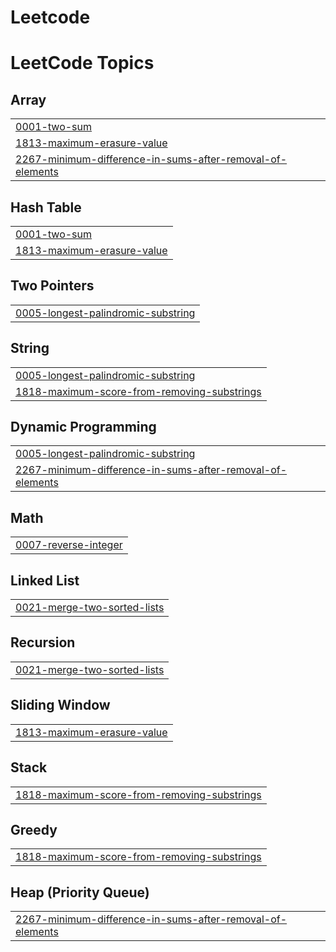 # Leetcode
<!---LeetCode Topics Start-->
# LeetCode Topics
## Array
|  |
| ------- |
| [0001-two-sum](https://github.com/aliazam1291/Leetcode/tree/master/0001-two-sum) |
| [1813-maximum-erasure-value](https://github.com/aliazam1291/Leetcode/tree/master/1813-maximum-erasure-value) |
| [2267-minimum-difference-in-sums-after-removal-of-elements](https://github.com/aliazam1291/Leetcode/tree/master/2267-minimum-difference-in-sums-after-removal-of-elements) |
## Hash Table
|  |
| ------- |
| [0001-two-sum](https://github.com/aliazam1291/Leetcode/tree/master/0001-two-sum) |
| [1813-maximum-erasure-value](https://github.com/aliazam1291/Leetcode/tree/master/1813-maximum-erasure-value) |
## Two Pointers
|  |
| ------- |
| [0005-longest-palindromic-substring](https://github.com/aliazam1291/Leetcode/tree/master/0005-longest-palindromic-substring) |
## String
|  |
| ------- |
| [0005-longest-palindromic-substring](https://github.com/aliazam1291/Leetcode/tree/master/0005-longest-palindromic-substring) |
| [1818-maximum-score-from-removing-substrings](https://github.com/aliazam1291/Leetcode/tree/master/1818-maximum-score-from-removing-substrings) |
## Dynamic Programming
|  |
| ------- |
| [0005-longest-palindromic-substring](https://github.com/aliazam1291/Leetcode/tree/master/0005-longest-palindromic-substring) |
| [2267-minimum-difference-in-sums-after-removal-of-elements](https://github.com/aliazam1291/Leetcode/tree/master/2267-minimum-difference-in-sums-after-removal-of-elements) |
## Math
|  |
| ------- |
| [0007-reverse-integer](https://github.com/aliazam1291/Leetcode/tree/master/0007-reverse-integer) |
## Linked List
|  |
| ------- |
| [0021-merge-two-sorted-lists](https://github.com/aliazam1291/Leetcode/tree/master/0021-merge-two-sorted-lists) |
## Recursion
|  |
| ------- |
| [0021-merge-two-sorted-lists](https://github.com/aliazam1291/Leetcode/tree/master/0021-merge-two-sorted-lists) |
## Sliding Window
|  |
| ------- |
| [1813-maximum-erasure-value](https://github.com/aliazam1291/Leetcode/tree/master/1813-maximum-erasure-value) |
## Stack
|  |
| ------- |
| [1818-maximum-score-from-removing-substrings](https://github.com/aliazam1291/Leetcode/tree/master/1818-maximum-score-from-removing-substrings) |
## Greedy
|  |
| ------- |
| [1818-maximum-score-from-removing-substrings](https://github.com/aliazam1291/Leetcode/tree/master/1818-maximum-score-from-removing-substrings) |
## Heap (Priority Queue)
|  |
| ------- |
| [2267-minimum-difference-in-sums-after-removal-of-elements](https://github.com/aliazam1291/Leetcode/tree/master/2267-minimum-difference-in-sums-after-removal-of-elements) |
<!---LeetCode Topics End-->